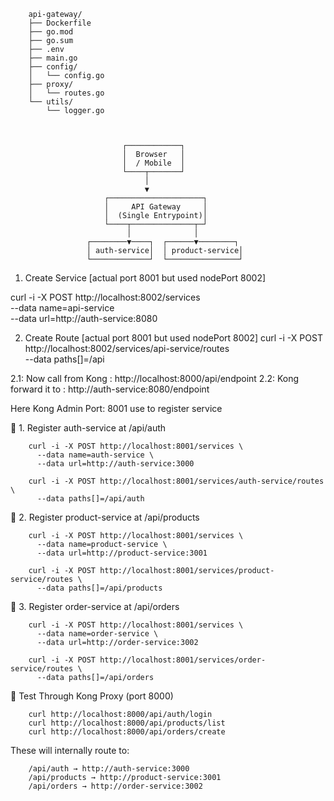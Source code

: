 
        api-gateway/
        ├── Dockerfile
        ├── go.mod
        ├── go.sum
        ├── .env
        ├── main.go
        ├── config/
        │   └── config.go
        ├── proxy/
        │   └── routes.go
        └── utils/
            └── logger.go



                             ┌────────────┐
                             │  Browser   │
                             │  / Mobile  │
                             └────┬───────┘
                                  │
                                  ▼
                         ┌─────────────────────┐
                         │     API Gateway     │
                         │  (Single Entrypoint)│
                         └────┬──────────────┬─┘
                              │              │
                     ┌────────▼────┐  ┌──────▼────────┐
                     │ auth-service│  │ product-service│
                     └─────────────┘  └────────────────┘



1. Create Service [actual port 8001 but used nodePort 8002]

curl -i -X POST http://localhost:8002/services \
  --data name=api-service \
  --data url=http://auth-service:8080

2. Create Route [actual port 8001 but used nodePort 8002]
curl -i -X POST http://localhost:8002/services/api-service/routes \
  --data paths[]=/api


2.1: Now call from Kong : http://localhost:8000/api/endpoint
2.2: Kong forward it to : http://auth-service:8080/endpoint

Here Kong Admin Port: 8001 use to register service


🔹 1. Register auth-service at /api/auth

        curl -i -X POST http://localhost:8001/services \
          --data name=auth-service \
          --data url=http://auth-service:3000

        curl -i -X POST http://localhost:8001/services/auth-service/routes \
          --data paths[]=/api/auth

🔹 2. Register product-service at /api/products

        curl -i -X POST http://localhost:8001/services \
          --data name=product-service \
          --data url=http://product-service:3001

        curl -i -X POST http://localhost:8001/services/product-service/routes \
          --data paths[]=/api/products


🔹 3. Register order-service at /api/orders

        curl -i -X POST http://localhost:8001/services \
          --data name=order-service \
          --data url=http://order-service:3002

        curl -i -X POST http://localhost:8001/services/order-service/routes \
          --data paths[]=/api/orders


🧪 Test Through Kong Proxy (port 8000)

        curl http://localhost:8000/api/auth/login
        curl http://localhost:8000/api/products/list
        curl http://localhost:8000/api/orders/create


These will internally route to:

        /api/auth → http://auth-service:3000
        /api/products → http://product-service:3001
        /api/orders → http://order-service:3002